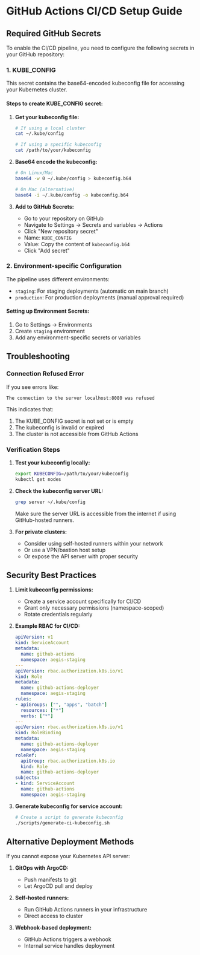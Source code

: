 # GitHub Actions CI/CD Setup Guide

## Required GitHub Secrets

To enable the CI/CD pipeline, you need to configure the following secrets in your GitHub repository:

### 1. KUBE_CONFIG

This secret contains the base64-encoded kubeconfig file for accessing your Kubernetes cluster.

#### Steps to create KUBE_CONFIG secret:

1. **Get your kubeconfig file:**
   ```bash
   # If using a local cluster
   cat ~/.kube/config
   
   # If using a specific kubeconfig
   cat /path/to/your/kubeconfig
   ```

2. **Base64 encode the kubeconfig:**
   ```bash
   # On Linux/Mac
   base64 -w 0 ~/.kube/config > kubeconfig.b64
   
   # On Mac (alternative)
   base64 -i ~/.kube/config -o kubeconfig.b64
   ```

3. **Add to GitHub Secrets:**
   - Go to your repository on GitHub
   - Navigate to Settings → Secrets and variables → Actions
   - Click "New repository secret"
   - Name: `KUBE_CONFIG`
   - Value: Copy the content of `kubeconfig.b64`
   - Click "Add secret"

### 2. Environment-specific Configuration

The pipeline uses different environments:
- `staging`: For staging deployments (automatic on main branch)
- `production`: For production deployments (manual approval required)

#### Setting up Environment Secrets:

1. Go to Settings → Environments
2. Create `staging` environment
3. Add any environment-specific secrets or variables

## Troubleshooting

### Connection Refused Error

If you see errors like:
```
The connection to the server localhost:8080 was refused
```

This indicates that:
1. The KUBE_CONFIG secret is not set or is empty
2. The kubeconfig is invalid or expired
3. The cluster is not accessible from GitHub Actions

### Verification Steps

1. **Test your kubeconfig locally:**
   ```bash
   export KUBECONFIG=/path/to/your/kubeconfig
   kubectl get nodes
   ```

2. **Check the kubeconfig server URL:**
   ```bash
   grep server ~/.kube/config
   ```
   Make sure the server URL is accessible from the internet if using GitHub-hosted runners.

3. **For private clusters:**
   - Consider using self-hosted runners within your network
   - Or use a VPN/bastion host setup
   - Or expose the API server with proper security

## Security Best Practices

1. **Limit kubeconfig permissions:**
   - Create a service account specifically for CI/CD
   - Grant only necessary permissions (namespace-scoped)
   - Rotate credentials regularly

2. **Example RBAC for CI/CD:**
   ```yaml
   apiVersion: v1
   kind: ServiceAccount
   metadata:
     name: github-actions
     namespace: aegis-staging
   ---
   apiVersion: rbac.authorization.k8s.io/v1
   kind: Role
   metadata:
     name: github-actions-deployer
     namespace: aegis-staging
   rules:
   - apiGroups: ["", "apps", "batch"]
     resources: ["*"]
     verbs: ["*"]
   ---
   apiVersion: rbac.authorization.k8s.io/v1
   kind: RoleBinding
   metadata:
     name: github-actions-deployer
     namespace: aegis-staging
   roleRef:
     apiGroup: rbac.authorization.k8s.io
     kind: Role
     name: github-actions-deployer
   subjects:
   - kind: ServiceAccount
     name: github-actions
     namespace: aegis-staging
   ```

3. **Generate kubeconfig for service account:**
   ```bash
   # Create a script to generate kubeconfig
   ./scripts/generate-ci-kubeconfig.sh
   ```

## Alternative Deployment Methods

If you cannot expose your Kubernetes API server:

1. **GitOps with ArgoCD:**
   - Push manifests to git
   - Let ArgoCD pull and deploy

2. **Self-hosted runners:**
   - Run GitHub Actions runners in your infrastructure
   - Direct access to cluster

3. **Webhook-based deployment:**
   - GitHub Actions triggers a webhook
   - Internal service handles deployment